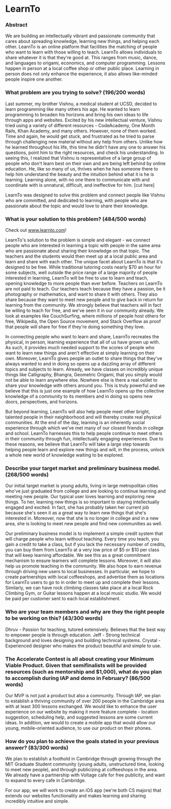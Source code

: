 LearnTo
=======

### Abstract
We are building an intellectually vibrant and passionate community that cares about spreading knowledge, learning new things, and helping each other. LearnTo is an online platform that facilities the matching of people who want to learn with those willing to teach. LearnTo allows individuals to share whatever it is that they're good at. This ranges from music, dance, and languages to origami, economics, and computer programming. Lessons happen in person at a local coffee shop or other public place. Learning in person does not only enhance the experience, it also allows like-minded people inspire one another.

### What problem are you trying to solve? (196/200 words)
Last summer, my brother Vishnu, a medical student at UCSD, decided to learn programming like many others his age. He wanted to learn programming to broaden his horizons and bring his own ideas to life through apps and websites. Excited by his new intellectual venture, Vishnu tried using a variety of different resources - CodeAcademy, One Month Rails, Khan Academy, and many others. However, none of them worked. Time and again, he would get stuck, and frustrated as he tried to parse through challenging new material without any help from others. Unlike how he learned throughout his life, this time he didn't have any one to answer his questions, point him to the right resources, and check his understanding. In seeing this, I realized that Vishnu is representative of a large group of people who don't learn best on their own and are being left behind by online education. He, like so many of us, thrives when he has someone there to help him understand the beauty and the intuition behind what it is he is learning. Learning alone, with no one there to communicate with and coordinate with is unnatural, difficult, and ineffective for him. [cut here]

LearnTo was designed to solve this problem and connect people like Vishnu who are committed, and dedicated to learning, with people who are passionate about the topic and would love to share their knowledge.

### What is your solution to this problem? (484/500 words)
Check out www.learnto.com!

LearnTo's solution to the problem is simple and elegant - we connect people who are interested in learning a topic with people in the same area who are passionate about sharing their knowledge on that topic. The teachers and the students would then meet up at a local public area and learn and share with each other. The unique facet about LearnTo is that it's designed to be free. While traditional tutoring costs nearly $70 an hour for some subjects, well outside the price range of a large majority of people interested in learning, LearnTo will be free to use to learn and teach, opening knowledge to more people than ever before. Teachers on LearnTo are not paid to teach. Our teachers teach because they have a passion, be it photography or mathematics, and want to share it with others. They also share because they want to meet new people and to give back in return for learning from the community. We strongly believe that teachers will in fact be willing to teach for free, and we've seen it in our community already. We look at examples like CouchSurfing, where millions of people host others for free, Wikipedia, the Open Source movement, and Stack Overflow as proof that people will share for free if they're doing something they love.

In connecting people who want to learn and share, LearnTo recreates the physical, in person, learning experience that all of us have grown up with. As such, it provides much needed support to the scores of people who want to learn new things and aren't effective at simply learning on their own. Moreover, LearnTo gives people an outlet to share things that they've always wanted to and in doing so opens up a dazzling array of different topics and subjects to learn. Already, we have classes on incredibly unique things like Calligraphy, Bhangra, Geometric Origami, that you simply would not be able to learn anywhere else. Nowhere else is there a real outlet to share your knowledge with others around you. This is truly powerful and we believe that this is just one example of how LearnTo opens up the collective knowledge of a community to its members and in doing so opens new doors, perspectives, and horizons. 

But beyond learning, LearnTo will also help people meet other bright, talented people in their neighborhood and will thereby create real physical communities. At the end of the day, learning is an inherently social experience through which we've met many of our closest friends in college and school. LearnTo harnesses this to help people continue to meet others in their community through fun, intellectually engaging experiences. Due to these reasons, we believe that LearnTo will take a large step towards helping people learn and explore new things and will, in the process, unlock a whole new world of knowledge waiting to be explored.


### Describe your target market and preliminary business model. (268/500 words)
Our initial target market is young adults, living in large metropolitan cities who've just graduated from college and are looking to continue learning and meeting new people. Our typical user loves learning and exploring new things. To her, learning new things is so important to staying intellectually engaged and excited. In fact, she has probably taken her current job because she's seen it as a great way to learn new things that she's interested in. Moreover, now that she is no longer in college and in a new area, she is looking to meet new people and find new communities as well. 

Our preliminary business model is to implement a simple credit system that will charge people who learn without teaching. Every time you teach, you gain a credit to take a class, but if you lack the necessary number of credits, you can buy them from LearnTo at a very low price of $5 or $10 per class that will keep learning affordable. We see this as a great commitment mechanism to ensure learners will complete lessons. Moreover, it will also help us promote teaching in the community. We also hope to earn revenue through driving new users to local businesses. In particular, we hope to create partnerships with local coffeeshops, and advertise them as locations for LearnTo users to go to in order to meet up and complete their lessons. Similarly, we can have rock climbing classes take place at a local Rock Climbing Gym, or Guitar lessons happen at a local music studio. We would be paid per customer sent to each local establishment.


### Who are your team members and why are they the right people to be working on this? (43/300 words)
Dhruv - Passion for teaching, tutored extensively. Believes that the best way to empower people is through education.
Jeff - Strong technical background and loves designing and building technical systems.
Crystal - Experienced designer who makes the product beautiful and simple to use.

### The Accelerate Contest is all about creating your Minimum Viable Product. Given that semifinalists will be provided resources (such as mentorship and $1,000), what do you plan to accomplish during IAP and demo in February? (86/500 words)
Our MVP is not just a product but also a community. Through IAP, we plan to establish a thriving community of over 200 people in the Cambridge area with at least 300 lessons exchanged. We would like to enhance the user experience on our website by making it more feature complete - location suggestion, scheduling help, and suggested lessons are some current ideas. In addition, we would to create a mobile app that would allow our young, mobile-oriented audience, to use our product on their phones.

### How do you plan to achieve the goals stated in your previous answer? (83/300 words)
We plan to establish a foothold in Cambridge through growing through the MIT Graduate Student community (young adults, unstructured time, looking to meet new people), and through publicizing at coffeeshops in the area. We already have a partnership with Voltage cafe for free publicity, and want to expand to every cafe in Cambridge. 

For our app, we will work to create an iOS app (we're both CS majors) that extends our websites functionality and makes learning and sharing incredibly intuitive and simple.